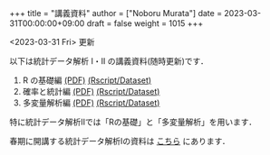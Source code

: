 +++
title = "講義資料"
author = ["Noboru Murata"]
date = 2023-03-31T00:00:00+09:00
draft = false
weight = 1015
+++

<span class="timestamp-wrapper"><span class="timestamp">&lt;2023-03-31 Fri&gt; </span></span> 更新

以下は統計データ解析 I・II の講義資料(随時更新)です．

1.  R の基礎編 [(PDF)](https://noboru-murata.github.io/statistical-data-analysis2/pdfs/note1.pdf) [(Rscript/Dataset)](https://noboru-murata.github.io/statistical-data-analysis2/zips/script1.zip)
2.  確率と統計編 [(PDF)](https://noboru-murata.github.io/statistical-data-analysis2/pdfs/note2.pdf) [(Rscript/Dataset)](https://noboru-murata.github.io/statistical-data-analysis2/zips/script2.zip)
3.  多変量解析編 [(PDF)](https://noboru-murata.github.io/statistical-data-analysis2/pdfs/note3.pdf) [(Rscript/Dataset)](https://noboru-murata.github.io/statistical-data-analysis2/zips/script3.zip)

特に統計データ解析IIでは「Rの基礎」と「多変量解析」を用います．

春期に開講する統計データ解析Iの資料は
[こちら](https://noboru-murata.github.io/statistical-data-analysis1/)
にあります．
